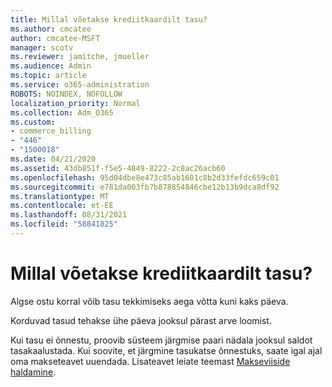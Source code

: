 ```yaml
---
title: Millal võetakse krediitkaardilt tasu?
ms.author: cmcatee
author: cmcatee-MSFT
manager: scotv
ms.reviewer: jamitche, jmueller
ms.audience: Admin
ms.topic: article
ms.service: o365-administration
ROBOTS: NOINDEX, NOFOLLOW
localization_priority: Normal
ms.collection: Adm_O365
ms.custom:
- commerce_billing
- "446"
- "1500018"
ms.date: 04/21/2020
ms.assetid: 43db851f-f5e5-4849-8222-2c8ac26acb60
ms.openlocfilehash: 95d04dbe8e473c85ab1601c8b2d33fefdc659c01
ms.sourcegitcommit: e781da003fb7b878854846cbe12b13b9dca8df92
ms.translationtype: MT
ms.contentlocale: et-EE
ms.lasthandoff: 08/31/2021
ms.locfileid: "58841825"
---
```

# <a name="when-is-my-credit-card-charged"></a>Millal võetakse krediitkaardilt tasu?

Algse ostu korral võib tasu tekkimiseks aega võtta kuni kaks päeva.
  
Korduvad tasud tehakse ühe päeva jooksul pärast arve loomist.
  
Kui tasu ei õnnestu, proovib süsteem järgmise paari nädala jooksul saldot tasakaalustada. Kui soovite, et järgmine tasukatse õnnestuks, saate igal ajal oma makseteavet uuendada. Lisateavet leiate teemast [Makseviiside haldamine](https://docs.microsoft.com/microsoft-365/commerce/billing-and-payments/manage-payment-methods).
